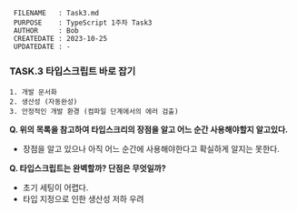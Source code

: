 ```
 FILENAME   : Task3.md
 PURPOSE    : TypeScript 1주차 Task3
 AUTHOR     : Bob
 CREATEDATE : 2023-10-25
 UPDATEDATE : -
```

### **TASK.3** 타입스크립트 바로 잡기

```
1. 개발 문서화
2. 생산성 (자동완성)
3. 안정적인 개발 환경 (컴파일 단계에서의 에러 검출)
```


**Q. 위의 목록을 참고하여 타입스크리의 장점을 알고 어느 순간 사용해야할지 알고있다.**

- 장점을 알고 있으나 아직 어느 순간에 사용해야한다고 확실하게 알지는 못한다.

**Q. 타입스크립트는 완벽할까? 단점은 무엇일까?**

- 초기 세팅이 어렵다.
- 타입 지정으로 인한 생산성 저하 우려